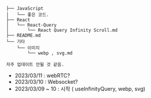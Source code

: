 
```
├── JavaScript
│   └── 좋은 코드.
├── React
│   └── React-Query
│       └── React Query Infinity Scroll.md
├── README.md
└── 기타
    └── 이미지
        └── webp , svg.md

자주 업데이트 안될 것 같음.
```

- 2023/03/11 : webRTC?
- 2023/03/10 : Websocket?
- 2023/03/09 ~ 10 : 시작 ( useInfinityQuery, webp, svg)
